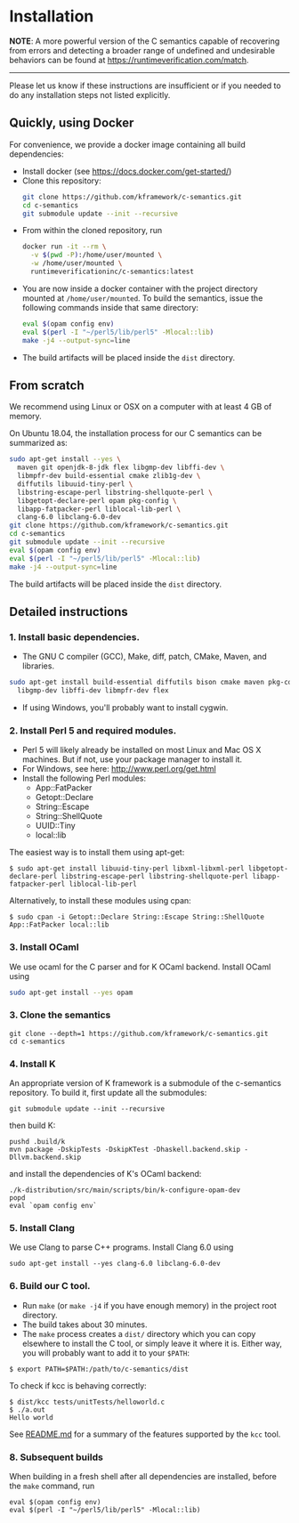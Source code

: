 # Installation

**NOTE**: A more powerful version of the C semantics capable of recovering from 
errors and detecting a broader range of undefined and undesirable behaviors 
can be found at https://runtimeverification.com/match.

---

Please let us know if these instructions are insufficient or if you needed to
do any installation steps not listed explicitly.

## Quickly, using Docker

For convenience, we provide a docker image containing all build
dependencies:

- Install docker (see <https://docs.docker.com/get-started/>)
- Clone this repository:
  ```sh
  git clone https://github.com/kframework/c-semantics.git
  cd c-semantics
  git submodule update --init --recursive
  ```
- From within the cloned repository, run
  ```sh
  docker run -it --rm \
    -v $(pwd -P):/home/user/mounted \
    -w /home/user/mounted \
    runtimeverificationinc/c-semantics:latest
  ```
- You are now inside a docker container with the project
  directory mounted at `/home/user/mounted`. To build
  the semantics, issue the following commands inside
  that same directory:
  ```sh
  eval $(opam config env)
  eval $(perl -I "~/perl5/lib/perl5" -Mlocal::lib)
  make -j4 --output-sync=line
  ```
- The build artifacts will be placed inside the `dist` directory.


## From scratch

We recommend using Linux or OSX on a computer with at least 4 GB of memory.

On Ubuntu 18.04, the installation process for our C semantics can be summarized as:
```sh
sudo apt-get install --yes \
  maven git openjdk-8-jdk flex libgmp-dev libffi-dev \
  libmpfr-dev build-essential cmake zlib1g-dev \
  diffutils libuuid-tiny-perl \
  libstring-escape-perl libstring-shellquote-perl \
  libgetopt-declare-perl opam pkg-config \
  libapp-fatpacker-perl liblocal-lib-perl \
  clang-6.0 libclang-6.0-dev
git clone https://github.com/kframework/c-semantics.git
cd c-semantics
git submodule update --init --recursive
eval $(opam config env)
eval $(perl -I "~/perl5/lib/perl5" -Mlocal::lib)
make -j4 --output-sync=line
```
The build artifacts will be placed inside the `dist` directory.

## Detailed instructions

### 1. Install basic dependencies.
- The GNU C compiler (GCC), Make, diff, patch, CMake, Maven, and libraries.
```sh
sudo apt-get install build-essential diffutils bison cmake maven pkg-config \
  libgmp-dev libffi-dev libmpfr-dev flex
```
- If using Windows, you'll probably want to install cygwin.

### 2. Install Perl 5 and required modules.
- Perl 5 will likely already be installed on most Linux and Mac OS X machines.
  But if not, use your package manager to install it.
- For Windows, see here: <http://www.perl.org/get.html>
- Install the following Perl modules:
    - App::FatPacker
    - Getopt::Declare
    - String::Escape
    - String::ShellQuote
    - UUID::Tiny
    - local::lib

The easiest way is to install them using apt-get:
```
$ sudo apt-get install libuuid-tiny-perl libxml-libxml-perl libgetopt-declare-perl libstring-escape-perl libstring-shellquote-perl libapp-fatpacker-perl liblocal-lib-perl
```

Alternatively, to install these modules using cpan:
```
$ sudo cpan -i Getopt::Declare String::Escape String::ShellQuote App::FatPacker local::lib
```

### 3. Install OCaml
We use ocaml for the C parser and for K OCaml backend. Install OCaml using
```sh
sudo apt-get install --yes opam
```

### 3. Clone the semantics
```
git clone --depth=1 https://github.com/kframework/c-semantics.git
cd c-semantics
```


### 4. Install K
An appropriate version of K framework is a submodule of the c-semantics repository.
To build it, first update all the submodules:
```
git submodule update --init --recursive
```
then build K:
```
pushd .build/k
mvn package -DskipTests -DskipKTest -Dhaskell.backend.skip -Dllvm.backend.skip
```
and install the dependencies of K's OCaml backend:
```
./k-distribution/src/main/scripts/bin/k-configure-opam-dev
popd
eval `opam config env`
```

### 5. Install Clang
We use Clang to parse C++ programs. Install Clang 6.0 using
```
sudo apt-get install --yes clang-6.0 libclang-6.0-dev
```

### 6. Build our C tool.
- Run `make` (or `make -j4` if you have enough memory) in the project root directory.
- The build takes about 30 minutes.
- The `make` process creates a `dist/` directory which you can copy elsewhere
  to install the C tool, or simply leave it where it is. Either way, you will
  probably want to add it to your `$PATH`:
```
$ export PATH=$PATH:/path/to/c-semantics/dist
```
      
To check if kcc is behaving correctly:
```
$ dist/kcc tests/unitTests/helloworld.c
$ ./a.out 
Hello world
```

See [README.md](README.md) for a summary of the features supported by the `kcc`
tool.

### 8. Subsequent builds
When building in a fresh shell after all dependencies are installed, before the `make` command, run
```
eval $(opam config env)
eval $(perl -I "~/perl5/lib/perl5" -Mlocal::lib)
```


